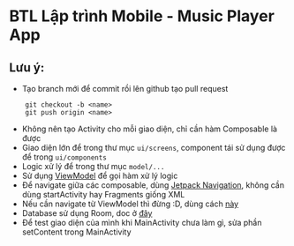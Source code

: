 # BTL Lập trình Mobile - Music Player App

## Lưu ý:
- Tạo branch mới để commit rồi lên github tạo pull request
```agsl
    git checkout -b <name>
    git push origin <name>
```

- Không nên tạo Activity cho mỗi giao diện, chỉ cần hàm Composable là được
- Giao diện lớn để trong thư mục `ui/screens`, component tái sử dụng được để trong `ui/components`
- Logic xử lý để trong thư mục `model/...`
- Sử dụng [ViewModel](https://developer.android.com/topic/libraries/architecture/viewmodel#jetpack-compose_1) để gọi hàm xử lý logic 
- Để navigate giữa các composable, dùng [Jetpack Navigation](https://developer.android.com/guide/navigation),
không cần dùng startActivity hay Fragments giống XML
- Nếu cần navigate từ ViewModel thì đừng :D, dùng cách [này](https://stackoverflow.com/questions/76942195/navigate-using-view-model-in-jetpack-compose)
- Database sử dụng Room, doc ở [đây](https://developer.android.com/training/data-storage/room)
- Để test giao diện của mình khi MainActivity chưa làm gì, sửa phần setContent trong MainActivity